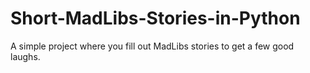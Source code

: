 # Short-MadLibs-Stories-in-Python
A simple project where you fill out MadLibs stories to get a few good laughs.
